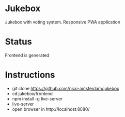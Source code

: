 # Jukebox
Jukebox with voting system. Responsive PWA application

# Status
Frontend is generated

# Instructions
- git clone https://github.com/nico-amsterdam/jukebox
- cd jukebox/frontend
- npm install -g live-server
- live-server
- open browser in http://localhost:8080/
